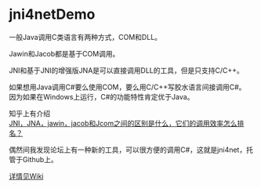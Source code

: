 # jni4netDemo

一般Java调用C类语言有两种方式，COM和DLL。  

Jawin和Jacob都是基于COM调用。

JNI和基于JNI的增强版JNA是可以直接调用DLL的工具，但是只支持C/C++。  

如果想用Java调用C#要么使用COM，要么用C/C++写胶水语言间接调用C#。  
因为如果在Windows上运行，C#的功能特性肯定优于Java。  

知乎上有介绍  
[JNI，JNA，jawin，jacob和Jcom之间的区别是什么，它们的调用效率怎么排名？](https://www.zhihu.com/question/48816879)


偶然间我发现论坛上有一种新的工具，可以很方便的调用C#，这就是jni4net，托管于Github上。

[详情见Wiki](https://github.com/fanspaceshow/jni4netDemo/wiki)
